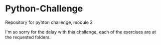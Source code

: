 # Python-Challenge
Repository for pyhton challenge, module 3

I'm so sorry for the delay with this challenge,
each of the exercises are at the requested folders.